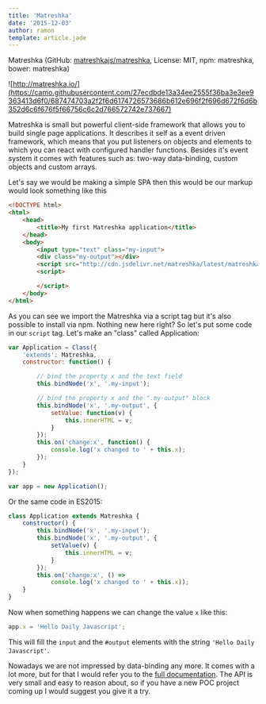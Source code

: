 ```yaml
---
title: 'Matreshka'
date: '2015-12-03'
author: ramon
template: article.jade
---
```


Matreshka (GitHub: [matreshkajs/matreshka](https://github.com/matreshkajs/matreshka), License: MIT, npm: matreshka, bower: matreshka)

![http://matreshka.io/](https://camo.githubusercontent.com/27ecdbde13a34ee2555f36ba3e3ee9363413d6f0/687474703a2f2f6d6174726573686b612e696f2f696d672f6d6b352d6c6f676f5f66756c6c2d766572742e737667)

Matreshka is small but powerful client-side framework that allows you to build single page applications.
It describes it self as a event driven framework, which means that you put listeners on objects and elements to which you can react with configured handler functions.
Besides it's event system it comes with features such as: two-way data-binding, custom objects and custom arrays.

Let's say we would be making a simple SPA then this would be our markup would look something like this

```html
<!DOCTYPE html>
<html>
    <head>
        <title>My first Matreshka application</title>
    </head>
    <body>
        <input type="text" class="my-input">
        <div class="my-output"></div>
        <script src="http://cdn.jsdelivr.net/matreshka/latest/matreshka.min.js"></script>
        <script>

        </script>
    </body>
</html>
```
As you can see we import the Matreshka via a script tag but it's also possible to install via npm.
Nothing new here right? So let's put some code in our `script` tag. Let's make an "class" called Application:

```javascript
var Application = Class({
    'extends': Matreshka,
    constructor: function() {

        // bind the property x and the text field
        this.bindNode('x', '.my-input');

        // bind the property x and the ".my-output" block
        this.bindNode('x', '.my-output', {
            setValue: function(v) {
                this.innerHTML = v;
            }
        });
        this.on('change:x', function() {
            console.log('x changed to ' + this.x);
        });
    }
});

var app = new Application();
```

Or the same code in ES2015:

```javascript
class Application extends Matreshka {
    constructor() {
        this.bindNode('x', '.my-input');
        this.bindNode('x', '.my-output', {
            setValue(v) {
                this.innerHTML = v;
            }
        });
        this.on('change:x', () =>
            console.log('x changed to ' + this.x));
    }
}
```

Now when something happens we can change the value `x` like this:
```javascript
app.x = 'Hello Daily Javascript';
```
This will fill the `input` and the `#output` elements with the string `'Hello Daily Javascript'`.

Nowadays we are not impressed by data-binding any more. It comes with a lot more, but for that I would refer you to the [full documentation](http://matreshka.io/). The API is very small and easy to reason about, so if you have a new POC project coming up I would suggest you give it a try.
